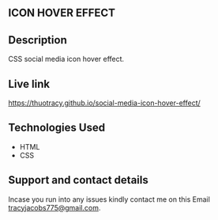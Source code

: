 ## ICON HOVER EFFECT

## Description
CSS social media icon hover effect.

## Live link
https://thuotracy.github.io/social-media-icon-hover-effect/

## Technologies Used
* HTML
* CSS

## Support and contact details
Incase you run into any issues kindly contact me on this Email tracyjacobs775@gmail.com.
